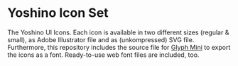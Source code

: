 # Yoshino Icon Set
The Yoshino UI Icons. Each icon is available in two different sizes (regular & small), as Adobe Illustrator file and as (unkompressed) SVG file. Furthermore, this repository includes the source file for [Glyph Mini](https://glyphsapp.com/glyphs-mini) to export the icons as a font. Ready-to-use web font files are included, too.